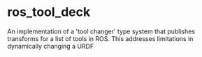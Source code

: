 # ros_tool_deck
An implementation of a 'tool changer' type system that publishes transforms for a list of tools in ROS. This addresses limitations in dynamically changing a URDF
